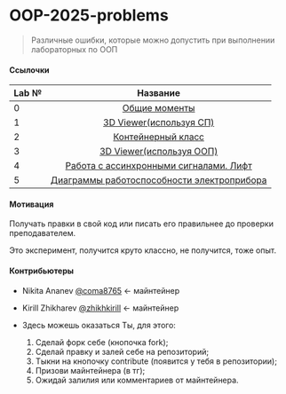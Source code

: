 # OOP-2025-problems
> Различные ошибки, которые можно допустить при выполнении лабораторных по ООП

#### Ссылочки

| Lab № | Название |
|:------|:-----:|
| 0 | [Общие моменты](./GENERAL.md) |
| 1 | [3D Viewer(используя СП)](./LAB_01.md) |
| 2 | [Контейнерный класс](./LAB_02.md) |
| 3 | [3D Viewer(используя ООП)](./LAB_03.md) |
| 4 | [Работа с ассинхронными сигналами. Лифт](./LAB_04.md) |
| 5 | [Диаграммы работоспособности электроприбора](./LAB_05.md) |


#### Мотивация
Получать правки в свой код или писать его правильнее до проверки преподавателем.

Это эксперимент, получится круто классно, не получится, тоже опыт.

#### Контрибьютеры
- Nikita Ananev [@coma8765](https://t.me/coma8765) <- майнтейнер
- Kirill Zhikharev [@zhikhkirill](https://t.me/zhikhkirill) <- майнтейнер

- Здесь можешь оказаться Ты, для этого:
  1. Сделай форк себе (кнопочка fork);
  2. Сделай правку и залей себе на репозиторий;
  3. Тыкни на кнопочку contribute (появится у тебя в репозитории);
  4. Призови майнтейнера (в тг);
  5. Ожидай залилия или комментариев от майнтейнера.
